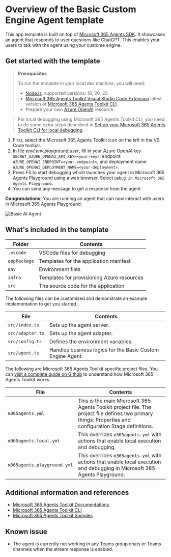 # Overview of the Basic Custom Engine Agent template

This app template is built on top of [Microsoft 365 Agents SDK](https://github.com/Microsoft/Agents).
It showcases an agent that responds to user questions like ChatGPT. This enables your users to talk with the agent using your custome engine.

## Get started with the template

> **Prerequisites**
>
> To run the template in your local dev machine, you will need:
>
> - [Node.js](https://nodejs.org/), supported versions: 18, 20, 22.
> - [Microsoft 365 Agents Toolkit Visual Studio Code Extension](https://aka.ms/teams-toolkit) latest version or [Microsoft 365 Agents Toolkit CLI](https://aka.ms/teamsfx-toolkit-cli).
> - Prepare your own [Azure OpenAI](https://aka.ms/oai/access) resource.

> For local debugging using Microsoft 365 Agents Toolkit CLI, you need to do some extra steps described in [Set up your Microsoft 365 Agents Toolkit CLI for local debugging](https://aka.ms/teamsfx-cli-debugging).

1. First, select the Microsoft 365 Agents Toolkit icon on the left in the VS Code toolbar.
1. In file *env/.env.playground.user*, fill in your Azure OpenAI key `SECRET_AZURE_OPENAI_API_KEY=<your-key>`, endpoint `AZURE_OPENAI_ENDPOINT=<your-endpoint>`, and deployment name `AZURE_OPENAI_DEPLOYMENT_NAME=<your-deployment>`.
1. Press F5 to start debugging which launches your agent in Microsoft 365 Agents Playground using a web browser. Select `Debug in Microsoft 365 Agents Playground`.
1. You can send any message to get a response from the agent.

**Congratulations**! You are running an agent that can now interact with users in Microsoft 365 Agents Playground:

![Basic AI Agent](https://github.com/user-attachments/assets/984af126-222b-4c98-9578-0744790b103a)

## What's included in the template

| Folder       | Contents                                            |
| - | - |
| `.vscode`    | VSCode files for debugging                          |
| `appPackage` | Templates for the application manifest        |
| `env`        | Environment files                                   |
| `infra`      | Templates for provisioning Azure resources          |
| `src`        | The source code for the application                 |

The following files can be customized and demonstrate an example implementation to get you started.

| File                                 | Contents                                           |
| - | - |
|`src/index.ts`| Sets up the agent server.|
|`src/adapter.ts`| Sets up the agent adapter.|
|`src/config.ts`| Defines the environment variables.|
|`src/agent.ts`| Handles business logics for the Basic Custom Engine Agent.|

The following are Microsoft 365 Agents Toolkit specific project files. You can [visit a complete guide on Github](https://github.com/OfficeDev/TeamsFx/wiki/Teams-Toolkit-Visual-Studio-Code-v5-Guide#overview) to understand how Microsoft 365 Agents Toolkit works.

| File                                 | Contents                                           |
| - | - |
|`m365agents.yml`|This is the main Microsoft 365 Agents Toolkit project file. The project file defines two primary things:  Properties and configuration Stage definitions. |
|`m365agents.local.yml`|This overrides `m365agents.yml` with actions that enable local execution and debugging.|
|`m365agents.playground.yml`| This overrides `m365agents.yml` with actions that enable local execution and debugging in Microsoft 365 Agents Playground.|

## Additional information and references

- [Microsoft 365 Agents Toolkit Documentations](https://docs.microsoft.com/microsoftteams/platform/toolkit/teams-toolkit-fundamentals)
- [Microsoft 365 Agents Toolkit CLI](https://aka.ms/teamsfx-toolkit-cli)
- [Microsoft 365 Agents Toolkit Samples](https://github.com/OfficeDev/TeamsFx-Samples)

## Known issue
- The agent is currently not working in any Teams group chats or Teams channels when the stream response is enabled.
